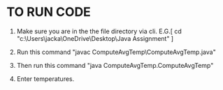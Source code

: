 # TO RUN CODE

1. Make sure you are in the the file directory via cli. E.G.[ cd "c:\Users\jacka\OneDrive\Desktop\Java Assignment" ]

2. Run this command "javac ComputeAvgTemp\ComputeAvgTemp.java"

3. Then run this command "java ComputeAvgTemp.ComputeAvgTemp"

4. Enter temperatures.